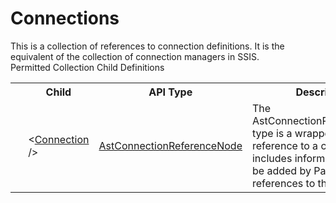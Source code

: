 # Connections

<div class="LanguageSummary"><div class ="SummaryItem">This is a collection of references to connection definitions.  It is the equivalent of the collection of connection managers in SSIS.</div></div><div class="SchemaBindingGroup"><div class="SchemaBindingGroupHeader">Permitted Collection Child Definitions</div><table id="SchemaBindingList" class="SchemaBindingList"><tbody><tr><th class="SchemaBindingIconColumnHeader">&nbsp;</th><th class="SchemaBindingNameColumnHeader">Child</th><th class="SchemaBindingTypeColumnHeader">API Type</th><th class="SchemaBindingSummaryColumnHeader">Description</th></tr><tr class="cd0"><td class="SchemaBindingIcon"><div class="NotRequired" /></td><td class="SchemaBindingName"><span class="punc">&lt;</span><a href=../api-reference/Varigence.Languages.Biml.Connection.AstConnectionReferenceNode.html">Connection</a><span class="punc"> /&gt;</span></td><td class="SchemaBindingType"><a href="Varigence.Languages.Biml.Connection.AstConnectionReferenceNode.html">AstConnectionReferenceNode</a></td><td class="SchemaBindingSummary">The AstConnectionReferenceNode type is a wrapper for a direct reference to a connection.  It includes information that can be added by Package references to the connection.</td></tr></tbody></table></div>